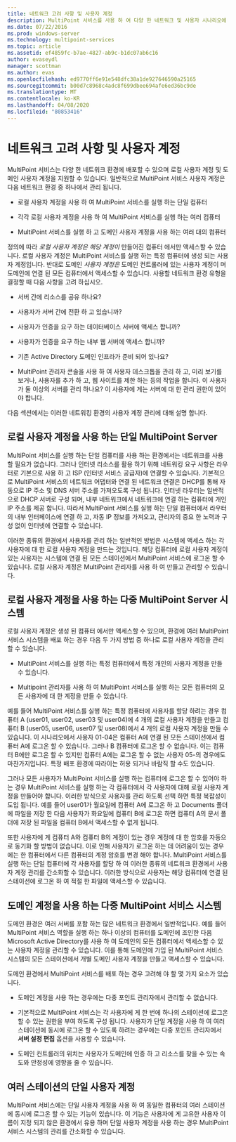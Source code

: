 ```yaml
---
title: 네트워크 고려 사항 및 사용자 계정
description: MultiPoint 서비스를 사용 하 여 다양 한 네트워크 및 사용자 시나리오에 대 한 계획 정보를 제공 합니다.
ms.date: 07/22/2016
ms.prod: windows-server
ms.technology: multipoint-services
ms.topic: article
ms.assetid: ef4859fc-b7ae-4827-ab9c-b1dc07ab6c16
author: evaseydl
manager: scottman
ms.author: evas
ms.openlocfilehash: ed9770ff6e91e548dfc38a1de927646590a25165
ms.sourcegitcommit: b00d7c8968c4adc8f699dbee694afe6ed36bc9de
ms.translationtype: MT
ms.contentlocale: ko-KR
ms.lasthandoff: 04/08/2020
ms.locfileid: "80853416"
---
```

# <a name="network-considerations-and-user-accounts"></a>네트워크 고려 사항 및 사용자 계정
MultiPoint 서비스는 다양 한 네트워크 환경에 배포할 수 있으며 로컬 사용자 계정 및 도메인 사용자 계정을 지원할 수 있습니다. 일반적으로 MultiPoint 서비스 사용자 계정은 다음 네트워크 환경 중 하나에서 관리 됩니다.  
  
-   로컬 사용자 계정을 사용 하 여 MultiPoint 서비스를 실행 하는 단일 컴퓨터  
  
-   각각 로컬 사용자 계정을 사용 하 여 MultiPoint 서비스를 실행 하는 여러 컴퓨터  
  
-   MultiPoint 서비스를 실행 하 고 도메인 사용자 계정을 사용 하는 여러 대의 컴퓨터

정의에 따라 *로컬 사용자 계정은 해당 계정이* 만들어진 컴퓨터 에서만 액세스할 수 있습니다. 로컬 사용자 계정은 MultiPoint 서비스를 실행 하는 특정 컴퓨터에 생성 되는 사용자 계정입니다. 반대로 도메인 *사용자 계정은* 도메인 컨트롤러에 있는 사용자 계정이 며 도메인에 연결 된 모든 컴퓨터에서 액세스할 수 있습니다. 사용할 네트워크 환경 유형을 결정할 때 다음 사항을 고려 하십시오.  
  
-   서버 간에 리소스를 공유 하나요?  
  
-   사용자가 서버 간에 전환 하 고 있습니까?  
  
-   사용자가 인증을 요구 하는 데이터베이스 서버에 액세스 합니까?  
  
-   사용자가 인증을 요구 하는 내부 웹 서버에 액세스 합니까?  
  
-   기존 Active Directory 도메인 인프라가 준비 되어 있나요?  
  
-   MultiPoint 관리자 콘솔을 사용 하 여 사용자 데스크톱을 관리 하 고, 미리 보기를 보거나, 사용자를 추가 하 고, 웹 사이트를 제한 하는 등의 작업을 합니다. 이 사용자가 둘 이상의 서버를 관리 하나요? 이 사용자에 게는 서버에 대 한 관리 권한이 있어야 합니다.  
  
다음 섹션에서는 이러한 네트워킹 환경의 사용자 계정 관리에 대해 설명 합니다.  
  
## <a name="single-multipoint-server-with-local-user-accounts"></a>로컬 사용자 계정을 사용 하는 단일 MultiPoint Server  
MultiPoint 서비스를 실행 하는 단일 컴퓨터를 사용 하는 환경에서는 네트워크를 사용할 필요가 없습니다. 그러나 인터넷 리소스를 활용 하기 위해 네트워킹 요구 사항은 라우터로 기본으로 사용 하 고 ISP (인터넷 서비스 공급자)에 연결할 수 있습니다. 기본적으로 MultiPoint 서비스의 네트워크 어댑터와 연결 된 네트워크 연결은 DHCP를 통해 자동으로 IP 주소 및 DNS 서버 주소를 가져오도록 구성 됩니다. 인터넷 라우터는 일반적으로 DHCP 서버로 구성 되며, 내부 네트워크에서 네트워크에 연결 하는 컴퓨터에 개인 IP 주소를 제공 합니다. 따라서 MultiPoint 서비스를 실행 하는 단일 컴퓨터에서 라우터의 내부 인터페이스에 연결 하 고, 자동 IP 정보를 가져오고, 관리자의 중요 한 노력과 구성 없이 인터넷에 연결할 수 있습니다.  
  
이러한 종류의 환경에서 사용자를 관리 하는 일반적인 방법은 시스템에 액세스 하는 각 사용자에 대 한 로컬 사용자 계정을 만드는 것입니다. 해당 컴퓨터에 로컬 사용자 계정이 있는 사용자는 시스템에 연결 된 모든 스테이션에서 MultiPoint 서비스에 로그온 할 수 있습니다. 로컬 사용자 계정은 MultiPoint 관리자를 사용 하 여 만들고 관리할 수 있습니다.  
  
## <a name="multiple-multipoint-server-systems-with-local-user-accounts"></a>로컬 사용자 계정을 사용 하는 다중 MultiPoint Server 시스템  
로컬 사용자 계정은 생성 된 컴퓨터 에서만 액세스할 수 있으며, 환경에 여러 MultiPoint 서비스 시스템을 배포 하는 경우 다음 두 가지 방법 중 하나로 로컬 사용자 계정을 관리할 수 있습니다.  
  
-   MultiPoint 서비스를 실행 하는 특정 컴퓨터에서 특정 개인의 사용자 계정을 만들 수 있습니다.  
  
-   Multipoint 관리자를 사용 하 여 MultiPoint 서비스를 실행 하는 모든 컴퓨터의 모든 사용자에 대 한 계정을 만들 수 있습니다.  
  
예를 들어 MultiPoint 서비스를 실행 하는 특정 컴퓨터에 사용자를 할당 하려는 경우 컴퓨터 A (user01, user02, user03 및 user04)에 4 개의 로컬 사용자 계정을 만들고 컴퓨터 B (user05, user06, user07 및 user08)에서 4 개의 로컬 사용자 계정을 만들 수 있습니다. 이 시나리오에서 사용자 01\-04은 컴퓨터 A에 연결 된 모든 스테이션에서 컴퓨터 A에 로그온 할 수 있습니다. 그러나 B 컴퓨터에 로그온 할 수 없습니다. 이는 컴퓨터 B에만 로그온 할 수 있지만 컴퓨터 A에는 로그온 할 수 없는 사용자 05\-의 경우에도 마찬가지입니다. 특정 배포 환경에 따라이는 허용 되거나 바람직 할 수도 있습니다.  
  
그러나 모든 사용자가 MultiPoint 서비스를 실행 하는 컴퓨터에 로그온 할 수 있어야 하는 경우 MultiPoint 서비스를 실행 하는 각 컴퓨터에서 각 사용자에 대해 로컬 사용자 계정을 만들어야 합니다. 이러한 방식으로 사용자를 관리 하도록 선택 하면 특정 복잡성이 도입 됩니다. 예를 들어 user01가 월요일에 컴퓨터 A에 로그온 하 고 Documents 폴더에 파일을 저장 한 다음 사용자가 화요일에 컴퓨터 B에 로그온 하면 컴퓨터 A의 문서 폴더에 저장 된 파일을 컴퓨터 B에서 액세스할 수 없게 됩니다.  
  
또한 사용자에 게 컴퓨터 A와 컴퓨터 B의 계정이 있는 경우 계정에 대 한 암호를 자동으로 동기화 할 방법이 없습니다. 이로 인해 사용자가 로그온 하는 데 어려움이 있는 경우에는 한 컴퓨터에서 다른 컴퓨터의 계정 암호를 변경 해야 합니다. MultiPoint 서비스를 실행 하는 단일 컴퓨터에 각 사용자를 할당 하 여 이러한 종류의 네트워크 환경에서 사용자 계정 관리를 간소화할 수 있습니다. 이러한 방식으로 사용자는 해당 컴퓨터에 연결 된 스테이션에 로그온 하 여 적절 한 파일에 액세스할 수 있습니다.  
  
## <a name="multiple-multipoint-services-systems-with-domain-accounts"></a>도메인 계정을 사용 하는 다중 MultiPoint 서비스 시스템  
도메인 환경은 여러 서버를 포함 하는 많은 네트워크 환경에서 일반적입니다. 예를 들어 MultiPoint 서비스 역할을 실행 하는 하나 이상의 컴퓨터를 도메인에 조인한 다음 Microsoft Active Directory를 사용 하 여 도메인의 모든 컴퓨터에서 액세스할 수 있는 사용자 계정을 관리할 수 있습니다. 이를 통해 도메인에 가입 된 MultiPoint 서비스 시스템의 모든 스테이션에서 개별 도메인 사용자 계정을 만들고 액세스할 수 있습니다.  
 
도메인 환경에서 MultiPoint 서비스를 배포 하는 경우 고려해 야 할 몇 가지 요소가 있습니다.  
  
-   도메인 계정을 사용 하는 경우에는 다중 포인트 관리자에서 관리할 수 없습니다.  
  
-   기본적으로 MultiPoint 서비스는 각 사용자에 게 한 번에 하나의 스테이션에 로그온 할 수 있는 권한을 부여 하도록 구성 됩니다. 사용자가 단일 계정을 사용 하 여 여러 스테이션에 동시에 로그온 할 수 있도록 하려는 경우에는 다중 포인트 관리자에서 **서버 설정 편집** 옵션을 사용할 수 있습니다.  
  
-   도메인 컨트롤러의 위치는 사용자가 도메인에 인증 하 고 리소스를 찾을 수 있는 속도와 안정성에 영향을 줄 수 있습니다.  
  
## <a name="single-user-account-for-multiple-stations"></a>여러 스테이션의 단일 사용자 계정  
MultiPoint 서비스에는 단일 사용자 계정을 사용 하 여 동일한 컴퓨터의 여러 스테이션에 동시에 로그온 할 수 있는 기능이 있습니다. 이 기능은 사용자에 게 고유한 사용자 이름이 지정 되지 않은 환경에서 유용 하며 단일 사용자 계정을 사용 하는 경우 MultiPoint 서비스 시스템의 관리를 간소화할 수 있습니다.  
  
